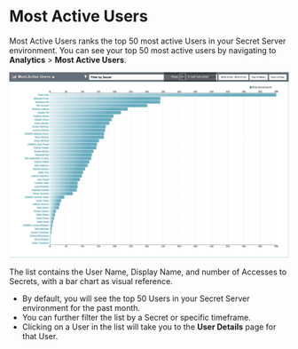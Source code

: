 [title]: # (Most Active Users)
[tags]: # (Privileged Behavior Analytics,PBA,Operations,Most Active,Rank,50 Users)
[priority]: # (4080)

# Most Active Users

Most Active Users ranks the top 50 most active Users in your Secret Server environment. You can see your top 50 most active users by navigating to **Analytics** > **Most Active Users**.

![alt](images/22-most-active-users.png)

The list contains the User Name, Display Name, and number of Accesses to Secrets, with a bar chart as visual reference.

* By default, you will see the top 50 Users in your Secret Server environment for the past month.
* You can further filter the list by a Secret or specific timeframe.
* Clicking on a User in the list will take you to the **User Details** page for that User.
